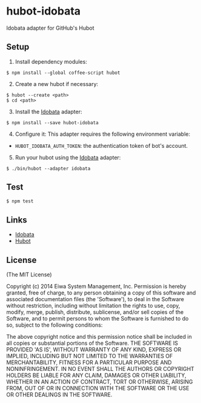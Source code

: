 # hubot-idobata

Idobata adapter for GitHub's Hubot

## Setup

1. Install dependency modules:
```
$ npm install --global coffee-script hubot
```

2. Create a new hubot if necessary:
```
$ hubot --create <path>
$ cd <path>
```

3. Install the [Idobata][] adapter:
```
$ npm install --save hubot-idobata
```

4. Configure it:
This adapter requires the following environment variable:
  * `HUBOT_IDOBATA_AUTH_TOKEN`: the authentication token of bot's account.

5. Run your hubot using the [Idobata][] adapter:
```
$ ./bin/hubot --adapter idobata
```

[Idobata]: https://idobata.io

## Test

``` sh
$ npm test
```

## Links

* [Idobata](https://idobata.io/)
* [Hubot](http://hubot.github.com/)

## License

(The MIT License)

Copyright (c) 2014 Eiwa System Management, Inc.
Permission is hereby granted, free of charge, to any person obtaining a copy of this software and associated documentation files (the 'Software'), to deal in the Software without restriction, including without limitation the rights to use, copy, modify, merge, publish, distribute, sublicense, and/or sell copies of the Software, and to permit persons to whom the Software is furnished to do so, subject to the following conditions:

The above copyright notice and this permission notice shall be included in all copies or substantial portions of the Software.
THE SOFTWARE IS PROVIDED 'AS IS', WITHOUT WARRANTY OF ANY KIND, EXPRESS OR IMPLIED, INCLUDING BUT NOT LIMITED TO THE WARRANTIES OF MERCHANTABILITY, FITNESS FOR A PARTICULAR PURPOSE AND NONINFRINGEMENT. IN NO EVENT SHALL THE AUTHORS OR COPYRIGHT HOLDERS BE LIABLE FOR ANY CLAIM, DAMAGES OR OTHER LIABILITY, WHETHER IN AN ACTION OF CONTRACT, TORT OR OTHERWISE, ARISING FROM, OUT OF OR IN CONNECTION WITH THE SOFTWARE OR THE USE OR OTHER DEALINGS IN THE SOFTWARE.
